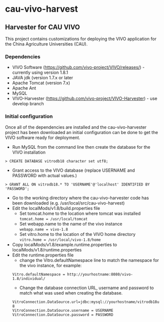 # cau-vivo-harvest
## Harvester for CAU VIVO

This project contains customizations for deploying the VIVO application for the China Agriculture Universities (CAU).

### Dependencies

* VIVO Software (https://github.com/vivo-project/VIVO/releases/) - currently using version 1.8.1
* JAVA jdk (version 1.7.x or later
* Apache Tomcat (version 7.x)
* Apache Ant
* MySQL
* VIVO-Harvester (https://github.com/vivo-project/VIVO-Harvester) - use develop branch

### Initial configuration

Once all of the dependencies are installed and the cau-vivo-harvester project has been downloaded an initial configuration can be done to get the VIVO software ready
for deployment.


* Run MySQL from the command line then create the database for the VIVO installation
 
 
 ```
 > CREATE DATABASE vitrodb18 character set utf8;
  ``` 
* Grant access to the VIVO database (replace USERNAME and PASSWORD with actual values.)
 ```
 > GRANT ALL ON vitrodb18.* TO 'USERNAME'@'localhost' IDENTIFIED BY 'PASSWORD';
```

* Go to the working directory where the cau-vivo-harvester code has been downloaded (e.g. /usr/local/src/cau-vivo-harvest)
* Edit the localMods/v1.8/build.properties file
  * Set tomcat.home to the location where tomcat was installed  
  ``` tomcat.home = /usr/local/tomcat ```
  * Set webapp.name to the name of the vivo instance  
  ``` webapp.name = vivo-1.8 ```
  * Set vitro.home to the location of the VIVO home directory   
  ``` vitro.home = /usr/local/vivo-1.8/home ```
* Copy localMods/v1.8/example.runtime.properties to localMods/v1.8/runtime.properties
* Edit the runtime.properties file
  * change the Vitro.defaultNamespace line to match the namespace for the vivo instance, for example:
  ```
  Vitro.defaultNamespace = http://yourhostname:8080/vivo-1.8/individual/
  ```
  * Change the database connection URL, username and password to match what was used when creating the database.
  ```
  VitroConnection.DataSource.url=jdbc:mysql://yourhostname/vitrodb18useUnicode=true&characterEncoding=utf-8
  VitroConnection.DataSource.username = USERNAME  VitroConnection.DataSource.password = PASSWORD  
  ```

